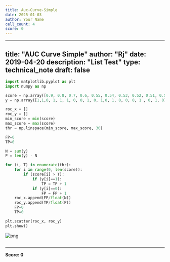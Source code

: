 ```yaml
---
title: Auc-Curve-Simple
date: 2025-01-03
author: Your Name
cell_count: 4
score: 0
---
```


---
title: "AUC Curve Simple"
author: "Rj"
date: 2019-04-20
description: "List Test"
type: technical_note
draft: false
---

```python
import matplotlib.pyplot as plt
import numpy as np
```


```python
score = np.array([0.9, 0.8, 0.7, 0.6, 0.55, 0.54, 0.53, 0.52, 0.51, 0.505, 0.4, 0.39, 0.38, 0.37, 0.36, 0.35, 0.34, 0.33, 0.30, 0.1])
y = np.array([1,1,0, 1, 1, 1, 0, 0, 1, 0, 1,0, 1, 0, 0, 0, 1 , 0, 1, 0])

roc_x = []
roc_y = []
min_score = min(score)
max_score = max(score)
thr = np.linspace(min_score, max_score, 30)

FP=0
TP=0

N = sum(y)
P = len(y) - N

for (i, T) in enumerate(thr):
    for i in range(0, len(score)):
        if (score[i] > T):
            if (y[i]==1):
                TP = TP + 1
            if (y[i]==0):
                FP = FP + 1
    roc_x.append(FP/float(N))
    roc_y.append(TP/float(P))
    FP=0
    TP=0

plt.scatter(roc_x, roc_y)
plt.show()
```


    
![png](/mlnotes/images/auc-curve-simple_2_0.png)
    



```python

```


---
**Score: 0**